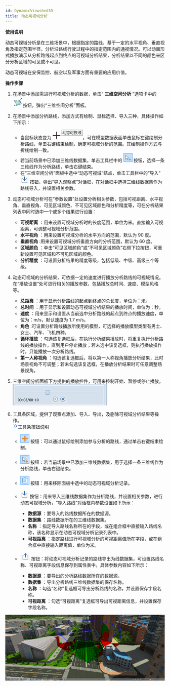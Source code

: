```yaml
---
id: DynamicViewshed3D
title: 动态可视域分析
---
```

**使用说明**

动态可视域分析是在三维场景中，根据指定的路线，基于一定的水平视角、垂直视角及指定范围半径，分析沿路线行驶过程中的指定范围内的通视情况。可以动画形式播放演示从分析路线起点到终点的可视域分析结果，分析结果以不同的颜色来区分分析区域的可见或不可见。

动态可视域在安保监控、航空以及军事方面有重要的应用价值。

**操作步骤**

  1. 在场景中添加需进行可视域分析的数据，单击“ **三维空间分析** ”选项卡中的![](img/Image_Viewshed3DDynamic.large.png)按钮，弹出“三维空间分析”面板。
  2. 在场景中添加分析路线，添加方式有绘制、鼠标选择、导入三种，具体操作如下所示： 
       * 当鼠标状态变为![](img/DynamicViewshedCursor.png)，可在模型数据表面单击鼠标左键绘制分析路线，单击右键结束绘制，确定可视域分析的范围。其绘制操作方式与折线绘制一致。
       * 若当前场景中已添加三维线数据集，单击工具栏中的 ![](../../img/Chose.png) 按钮，选择一条三维线作为分析路线，单击右键结束。
       * 在“三维空间分析”面板中选中“动态可视域”结点，单击工具栏中的“导入”![](img/Import.png) 按钮，弹出“导入观察点”对话框，在对话框中选择三维线数据集作为路线导入，并设置相关参数。 
  3. 动态可视域分析可在“参数设置”处设置分析相关参数，包括可视距离、水平视角、垂直视角、可见区域颜色、不可见区域颜色和分析精度等，可在分析结果列表中同时选中一个或多个结果进行设置： 
       * **可视距离** ：用来设置可视域分析时的长度范围，单位为米。直接输入可视距离，可调整可视域分析范围。
       * **水平视角** ：用来设置可视域分析的水平方向的范围，默认为 90 度。
       * **垂直视角** :用来设置可视域分析垂直方向的分析范围，默认为 60 度。
       * **区域颜色** ：单击“可见区域颜色”或“不可见区域颜色”右侧下拉按钮，可重新设置可见区域和不可见区域的颜色。
       * **分析精度** ：可设置分析结果的精度等级，包括低级、中级、高级三个等级。
  4. 动态可视域的分析结果，可依据一定的速度进行播放分析路线的可视域情况。在“播放设置”处可进行相关的播放参数，包括播放总时间、速度、模型风格等。 
       * **总距离** ：用于显示分析路线的起点到终点的总长度，单位为：米。
       * **总时间** ：用于显示和设置动态可视域分析结果的播放时间，单位为：秒。
       * **速度** ：用来显示和设置从当前选中分析路线的起点到终点的播放速度，单位为：m/s，默认速度为 1.7 m/s。
       * **角色** :可设置分析路线播放所使用的模型，可选择的播放模型类型有男士、女士、汽车、飞机四种。
       * **循环播放** ：勾选该复选框后，在执行分析结果播放时，将重复执行分析路线的播放操作，直到用户停止播放；若未选中该复选框，则执行播放操作时，只能播放一次分析路线。
       * **第一人称视角** ：勾选该复选框后，将以第一人称视角播放分析结果，此时场景视角不可调整；若未勾选该复选框，在播放分析结果时可任意调整场景视角。
  5. 三维空间分析面板下方提供的播放控件，可用来控制开始、暂停或停止播放。  
![](img/PlayCtrl.png)  
 
  6. 工具条区域，提供了观察点添加、导入、导出，及删除可视域分析结果等操作。  
![](img/close.gif)工具条按钮说明  
       * ![](../../img/Add1.png) 按钮：可以通过鼠标绘制添加参与分析的路线，通过单击右键结束绘制。
       * ![](../../img/Chose.png) 按钮：若当前场景中已添加三维线数据集，用于选择一条三维线作为分析路线，单击右键结束。
       * ![](../../img/RemoveButton.png) 按钮：用来移除面板中选中的动态可视域分析记录。
       * ![](img/Import.png) 按钮：用来导入三维线数据集作为分析路线，并设置相关参数，进行动态可视域分析，“导入路线”对话框内参数设置如下所示： 
  
          - **数据源** ：要导入的路线数据所在的数据源。
          - **数据集** ：路线数据所在的三维线数据集。
          - **名称** ：指定导入路线名称所在的字段，或在组合框中直接输入路线名称，该名称显示在动态可视域分析记录列表中。
          - **可视距离** ：指定路线进行可视域分析的可视距离值所在字段，或在组合框中直接输入距离值，单位为米。
  
       * ![](img/Export.png) 按钮：将动态可视域分析记录的路线导出为线数据集，可设置路线名称、可视距离字段信息保存到属性表中。具体参数内容如下所示： 
  
          - **数据源** ：要导出的分析路线数据所在的数据源。
          - **数据集** ：导出分析路线三维线数据集的保存名称。
          - **名称** ：勾选“名称”复选框可导出分析路线的名称，并设置保存字段名称。
          - **可视距离** ：勾选“可视距离”复选框可导出可视距离信息，并设置保存字段名称。

![角色为汽车的动态可视域效果图  ](img/DynamicViewshed3D_Result.png)  
